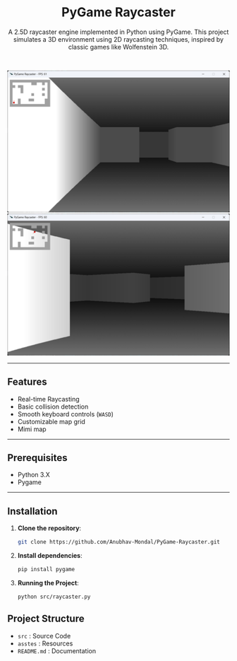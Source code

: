 <div align="center">
  <h1>PyGame Raycaster</h1>
  <p>
  A 2.5D raycaster engine implemented in Python using PyGame. This project simulates a 3D environment using 2D raycasting techniques, inspired by classic games like Wolfenstein 3D.
 </p>
</div>
<br>

![Demo Screenshot](assets/Demos/demo1.png) 
![Demo Screenshot](assets/Demos/demo2.png) 

---

## Features
- Real-time Raycasting
- Basic collision detection
- Smooth keyboard controls (`WASD`)
- Customizable map grid
- Mimi map

---

## Prerequisites
- Python 3.X
- Pygame

---

## Installation

1. **Clone the repository**:
   ```bash
   git clone https://github.com/Anubhav-Mondal/PyGame-Raycaster.git
   ```

2. **Install dependencies**:
   ```bash
   pip install pygame
   ```

3. **Running the Project**:
   ```bash
   python src/raycaster.py
   ```

## Project Structure

- `src` : Source Code
- `asstes` : Resources
- `README.md` : Documentation